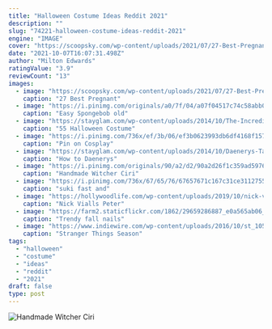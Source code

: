 ```yaml
---
title: "Halloween Costume Ideas Reddit 2021"
description: ""
slug: "74221-halloween-costume-ideas-reddit-2021"
engine: "IMAGE"
cover: "https://scoopsky.com/wp-content/uploads/2021/07/27-Best-Pregnant-Halloween-Costumes-2021-780x470.png"
date: "2021-10-07T16:07:31.498Z"
author: "Milton Edwards"
ratingValue: "3.9"
reviewCount: "13"
images:
  - image: "https://scoopsky.com/wp-content/uploads/2021/07/27-Best-Pregnant-Halloween-Costumes-2021-780x470.png"
    caption: "27 Best Pregnant"
  - image: "https://i.pinimg.com/originals/a0/7f/04/a07f04517c74c58abb090c357e012ed1.jpg"
    caption: "Easy Spongebob old"
  - image: "https://stayglam.com/wp-content/uploads/2014/10/The-Incredibles-Couple-Halloween-Costume.jpg"
    caption: "55 Halloween Costume"
  - image: "https://i.pinimg.com/736x/ef/3b/06/ef3b0623993db6df4168f15751c2e2d8.jpg"
    caption: "Pin on Cosplay"
  - image: "https://stayglam.com/wp-content/uploads/2014/10/Daenerys-Targaryen-Violet-Eyes-Costume.jpg"
    caption: "How to Daenerys"
  - image: "https://i.pinimg.com/originals/90/a2/d2/90a2d26f1c359ad5976ee875d37e2da1.jpg"
    caption: "Handmade Witcher Ciri"
  - image: "https://i.pinimg.com/736x/67/65/76/67657671c167c31ce31127550ff35673.jpg"
    caption: "suki fast and"
  - image: "https://hollywoodlife.com/wp-content/uploads/2019/10/nick-viall-mocks-peter-weber-ftr.jpg?w=620"
    caption: "Nick Vialls Peter"
  - image: "https://farm2.staticflickr.com/1862/29659286887_e0a565ab06_o.jpg"
    caption: "Trendy fall nails"
  - image: "https://www.indiewire.com/wp-content/uploads/2016/10/st_105-106_unit_0198r1.jpg"
    caption: "Stranger Things Season"
tags:
  - "halloween"
  - "costume"
  - "ideas"
  - "reddit"
  - "2021"
draft: false
type: post
---
```



![Handmade Witcher Ciri](https://i.pinimg.com/originals/90/a2/d2/90a2d26f1c359ad5976ee875d37e2da1.jpg "Handmade Witcher Ciri")


<!--inArticleAds-->

<!--galleryOne-->


<!--inArticleAds-->

<!--galleryTwo-->


<!--galleryThree-->

